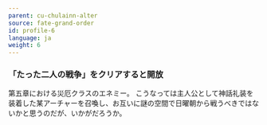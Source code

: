 ```yaml
---
parent: cu-chulainn-alter
source: fate-grand-order
id: profile-6
language: ja
weight: 6
---
```


### 「たった二人の戦争」をクリアすると開放

第五章における災厄クラスのエネミー。
こうなっては主人公として神話礼装を装着した某アーチャーを召喚し、お互いに謎の空間で日曜朝から戦うべきではないかと思うのだが、いかがだろうか。
